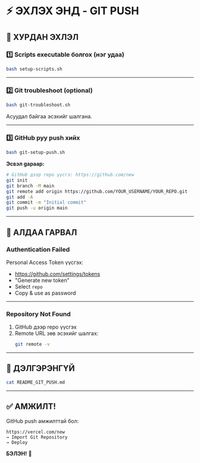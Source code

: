 # ⚡ ЭХЛЭХ ЭНД - GIT PUSH

## 🎯 ХУРДАН ЭХЛЭЛ

### 1️⃣ Scripts executable болгох (нэг удаа)

```bash
bash setup-scripts.sh
```

---

### 2️⃣ Git troubleshoot (optional)

```bash
bash git-troubleshoot.sh
```

Асуудал байгаа эсэхийг шалгана.

---

### 3️⃣ GitHub руу push хийх

```bash
bash git-setup-push.sh
```

**Эсвэл gараар:**

```bash
# GitHub дээр repo үүсгэ: https://github.com/new
git init
git branch -M main
git remote add origin https://github.com/YOUR_USERNAME/YOUR_REPO.git
git add -A
git commit -m "Initial commit"
git push -u origin main
```

---

## 🐛 АЛДАА ГАРВАЛ

### Authentication Failed

Personal Access Token үүсгэх:
- https://github.com/settings/tokens
- "Generate new token"
- Select `repo`
- Copy & use as password

---

### Repository Not Found

1. GitHub дээр repo үүсгэх
2. Remote URL зөв эсэхийг шалгах:
   ```bash
   git remote -v
   ```

---

## 📖 ДЭЛГЭРЭНГҮЙ

```bash
cat README_GIT_PUSH.md
```

---

## ✅ АМЖИЛТ!

GitHub push амжилттай бол:

```
https://vercel.com/new
→ Import Git Repository
→ Deploy
```

**БЭЛЭН!** 🚀
